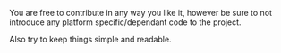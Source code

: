 You are free to contribute in any way you like it, however be sure to not introduce any platform specific/dependant code to the project. 

Also try to keep things simple and readable.
